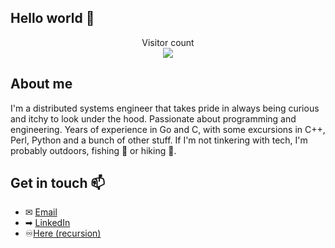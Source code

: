 ## Hello world 👋

<p align="center">
    Visitor count <br>
    <img src="https://profile-counter.glitch.me/Maelkum/count.svg" />
</p>

## About me

I'm a distributed systems engineer that takes pride in always being curious and itchy to look under the hood. Passionate about programming and engineering. Years of experience in Go and C, with some excursions in C++, Perl, Python and a bunch of other stuff. If I'm not tinkering with tech, I'm probably outdoors, fishing 🎣 or hiking 🥾.

## Get in touch 📫
 
- ✉ [Email](mailto:aleksandar.cekrlic@gmail.com)
- ➡ [LinkedIn](https://www.linkedin.com/in/aleksandar-cekrlic/)
- ♾️[Here (recursion)](https://github.com/Maelkum)

<!--
**Maelkum/Maelkum** is a ✨ _special_ ✨ repository because its `README.md` (this file) appears on your GitHub profile.

Here are some ideas to get you started:

- 🔭 I’m currently working on ...
- 🌱 I’m currently learning ...
- 👯 I’m looking to collaborate on ...
- 🤔 I’m looking for help with ...
- 💬 Ask me about ...
- 📫 How to reach me: ...
- 😄 Pronouns: ...
- ⚡ Fun fact: ...
-->

